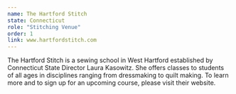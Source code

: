 ```yaml
---
name: The Hartford Stitch
state: Connecticut 
role: "Stitching Venue"
order: 1
link: www.hartfordstitch.com
---
```


The Hartford Stitch is a sewing school in West Hartford established by Connecticut State Director Laura Kasowitz. She offers classes to students of all ages in disciplines ranging from dressmaking to quilt making. To learn more and to sign up for an upcoming course, please visit their website. 